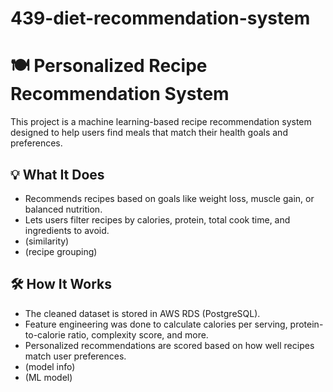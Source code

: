 # 439-diet-recommendation-system

# 🍽️ Personalized Recipe Recommendation System

This project is a machine learning-based recipe recommendation system designed to help users find meals that match their health goals and preferences.

## 💡 What It Does

- Recommends recipes based on goals like weight loss, muscle gain, or balanced nutrition.
- Lets users filter recipes by calories, protein, total cook time, and ingredients to avoid.
- (similarity)
- (recipe grouping)

## 🛠️ How It Works

- The cleaned dataset is stored in AWS RDS (PostgreSQL).
- Feature engineering was done to calculate calories per serving, protein-to-calorie ratio, complexity score, and more.
- Personalized recommendations are scored based on how well recipes match user preferences.
- (model info)
- (ML model)
